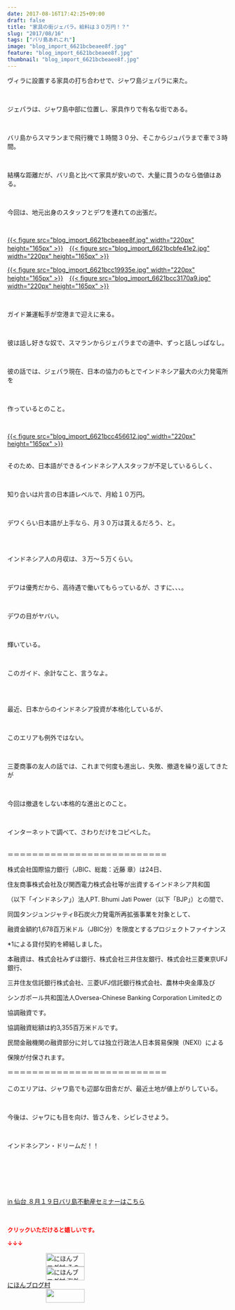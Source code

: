 ```yaml
---
date: 2017-08-16T17:42:25+09:00
draft: false
title: "家具の街ジェパラ。給料は３０万円！？"
slug: "2017/08/16"
tags: ["バリ島あれこれ"]
image: "blog_import_6621bcbeaee8f.jpg"
feature: "blog_import_6621bcbeaee8f.jpg"
thumbnail: "blog_import_6621bcbeaee8f.jpg"
---
```

<p>ヴィラに設置する家具の打ち合わせで、ジャワ島ジェパラに来た。</p><p> </p><p>ジェパラは、ジャワ島中部に位置し、家具作りで有名な街である。</p><p> </p><p>バリ島からスマランまで飛行機で１時間３０分、そこからジュパラまで車で３時間。</p><p> </p><p>結構な距離だが、バリ島と比べて家具が安いので、大量に買うのなら価値はある。</p><p> </p><p>今回は、地元出身のスタッフとデワを連れての出張だ。</p><p> </p><p><a href="blog_import_6621bcbeaee8f.jpg">{{< figure src="blog_import_6621bcbeaee8f.jpg" width="220px" height="165px" >}}</a>　<a href="blog_import_6621bcbfe41e2.jpg">{{< figure src="blog_import_6621bcbfe41e2.jpg" width="220px" height="165px" >}}</a></p><p><a href="blog_import_6621bcc19935e.jpg">{{< figure src="blog_import_6621bcc19935e.jpg" width="220px" height="165px" >}}</a>　<a href="blog_import_6621bcc3170a9.jpg">{{< figure src="blog_import_6621bcc3170a9.jpg" width="220px" height="165px" >}}</a></p><p> </p><p>ガイド兼運転手が空港まで迎えに来る。</p><p> </p><p>彼は話し好きな奴で、スマランからジェパラまでの道中、ずっと話しっぱなし。</p><p> </p><p>彼の話では、ジェパラ現在、日本の協力のもとでインドネシア最大の火力発電所を</p><p> </p><p>作っているとのこと。</p><p> </p><p><a href="blog_import_6621bcc456612.jpg">{{< figure src="blog_import_6621bcc456612.jpg" width="220px" height="165px" >}}</a></p><p><br/>そのため、日本語ができるインドネシア人スタッフが不足しているらしく、</p><p> </p><p>知り合いは片言の日本語レベルで、月給１０万円。</p><p> </p><p>デワくらい日本語が上手なら、月３０万は貰えるだろう、と。</p><p> </p><p><br/>インドネシア人の月収は、３万～５万くらい。</p><p> </p><p>デワは優秀だから、高待遇で働いてもらっているが、さすに、、、。</p><p> </p><p>デワの目がヤバい。</p><p> </p><p>輝いている。</p><p> </p><p>このガイド、余計なこと、言うなよ。</p><p> </p><p><br/>最近、日本からのインドネシア投資が本格化しているが、</p><p> </p><p>このエリアも例外ではない。</p><p> </p><p>三菱商事の友人の話では、これまで何度も進出し、失敗、撤退を繰り返してきたが</p><p> </p><p>今回は撤退をしない本格的な進出とのこと。</p><p> </p><p>インターネットで調べて、さわりだけをコピペした。</p><p><br/>＝＝＝＝＝＝＝＝＝＝＝＝＝＝＝＝＝＝＝＝＝＝＝＝＝＝</p><p>株式会社国際協力銀行（JBIC、総裁：近藤 章）は24日、</p><p>住友商事株式会社及び関西電力株式会社等が出資するインドネシア共和国</p><p>（以下「インドネシア」）法人PT. Bhumi Jati Power（以下「BJP」）との間で、</p><p>同国タンジュンジャティB石炭火力発電所再拡張事業を対象として、</p><p>融資金額約1,678百万米ドル（JBIC分）を限度とするプロジェクトファイナンス</p><p>*1による貸付契約を締結しました。</p><p>本融資は、株式会社みずほ銀行、株式会社三井住友銀行、株式会社三菱東京UFJ銀行、</p><p>三井住友信託銀行株式会社、三菱UFJ信託銀行株式会社、農林中央金庫及び</p><p>シンガポール共和国法人Oversea-Chinese Banking Corporation Limitedとの</p><p>協調融資です。</p><p>協調融資総額は約3,355百万米ドルです。</p><p>民間金融機関の融資部分に対しては独立行政法人日本貿易保険（NEXI）による</p><p>保険が付保されます。</p><p>＝＝＝＝＝＝＝＝＝＝＝＝＝＝＝＝＝＝＝＝＝＝＝＝＝＝<br/> <br/>このエリアは、ジャワ島でも辺鄙な田舎だが、最近土地が値上がりしている。</p><p> </p><p>今後は、ジャワにも目を向け、皆さんを、シビレさせよう。</p><p> </p><p>インドネシアン・ドリームだ！！</p><p> </p><p> </p><p> </p><p><a href="19_ek" target="_blank">in 仙台 ８月１９日バリ島不動産セミナーはこちら</a></p><p> </p><p><font color="#ff0000" size="2"><strong>クリックいただけると嬉しいです。</strong></font></p><p><font color="#ff0000" size="2"><strong>↓↓↓</strong></font></p><p><a href="ranking.html?p_cid=01260127" id="&amp;blogmura_banner" target="_blank"><img alt="にほんブログ村 その他生活ブログ 不動産投資へ" border="0" height="31" src="data:image/svg+xml;charset=utf-8,%3Csvg%20xmlns%3D%22http%3A%2F%2Fwww.w3.org%2F2000%2Fsvg%22%20title%3D%22Placeholder%20for%20Images%22%20role%3D%22presentation%22%20viewBox%3D%220%200%2088%2031%22%20%2F%3E" width="88" data-src="//life.blogmura.com/hudousantoushi/img/hudousantoushi88_31.gif" style="aspect-ratio: auto 88 / 31;"/><noscript><img alt="にほんブログ村 その他生活ブログ 不動産投資へ" border="0" height="31" src="//life.blogmura.com/hudousantoushi/img/hudousantoushi88_31.gif" width="88"></noscript></a><br/><a href="ranking.html?p_cid=01260127" target="_blank"><img alt="にほんブログ村 海外生活ブログ バリ島情報へ" border="0" height="31" src="data:image/svg+xml;charset=utf-8,%3Csvg%20xmlns%3D%22http%3A%2F%2Fwww.w3.org%2F2000%2Fsvg%22%20title%3D%22Placeholder%20for%20Images%22%20role%3D%22presentation%22%20viewBox%3D%220%200%2088%2031%22%20%2F%3E" width="88" data-src="https://img-proxy.blog-video.jp/images?url=http%3A%2F%2Foverseas.blogmura.com%2Fbali%2Fimg%2Fbali88_31.gif" style="aspect-ratio: auto 88 / 31;"/><noscript><img alt="にほんブログ村 海外生活ブログ バリ島情報へ" border="0" height="31" src="https://img-proxy.blog-video.jp/images?url=http%3A%2F%2Foverseas.blogmura.com%2Fbali%2Fimg%2Fbali88_31.gif" width="88"></noscript></a><br/><a href="ranking.html?p_cid=01260127" target="_blank">にほんブログ村</a><br/><a href="link.php?1804582" title="人気ブログランキングへ"><img border="0" height="31" src="data:image/svg+xml;charset=utf-8,%3Csvg%20xmlns%3D%22http%3A%2F%2Fwww.w3.org%2F2000%2Fsvg%22%20title%3D%22Placeholder%20for%20Images%22%20role%3D%22presentation%22%20viewBox%3D%220%200%2088%2031%22%20%2F%3E" width="88" data-src="https://blog.with2.net/img/banner/banner_22.gif" style="aspect-ratio: auto 88 / 31;"/><noscript><img border="0" height="31" src="https://blog.with2.net/img/banner/banner_22.gif" width="88"></noscript></a></p><p> </p>

